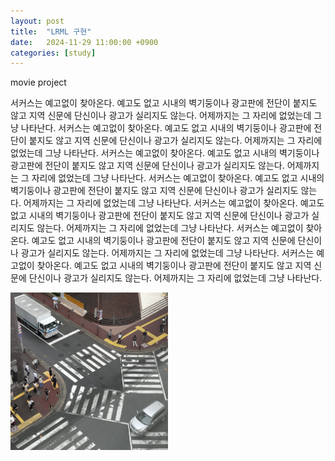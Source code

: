 ```yaml
---
layout: post
title:  "LRML 구현"
date:   2024-11-29 11:00:00 +0900
categories: [study]
---
```

movie project


서커스는 예고없이 찾아온다. 예고도 없고 시내의 벽기둥이나 광고판에 전단이 붙지도 않고 지역 신문에 단신이나 광고가 실리지도 않는다. 어제까지는 그 자리에 없었는데 그냥 나타난다. 서커스는 예고없이 찾아온다. 예고도 없고 시내의 벽기둥이나 광고판에 전단이 붙지도 않고 지역 신문에 단신이나 광고가 실리지도 않는다. 어제까지는 그 자리에 없었는데 그냥 나타난다. 서커스는 예고없이 찾아온다. 예고도 없고 시내의 벽기둥이나 광고판에 전단이 붙지도 않고 지역 신문에 단신이나 광고가 실리지도 않는다. 어제까지는 그 자리에 없었는데 그냥 나타난다. 서커스는 예고없이 찾아온다. 예고도 없고 시내의 벽기둥이나 광고판에 전단이 붙지도 않고 지역 신문에 단신이나 광고가 실리지도 않는다. 어제까지는 그 자리에 없었는데 그냥 나타난다. 서커스는 예고없이 찾아온다. 예고도 없고 시내의 벽기둥이나 광고판에 전단이 붙지도 않고 지역 신문에 단신이나 광고가 실리지도 않는다. 어제까지는 그 자리에 없었는데 그냥 나타난다. 서커스는 예고없이 찾아온다. 예고도 없고 시내의 벽기둥이나 광고판에 전단이 붙지도 않고 지역 신문에 단신이나 광고가 실리지도 않는다. 어제까지는 그 자리에 없었는데 그냥 나타난다. 서커스는 예고없이 찾아온다. 예고도 없고 시내의 벽기둥이나 광고판에 전단이 붙지도 않고 지역 신문에 단신이나 광고가 실리지도 않는다. 어제까지는 그 자리에 없었는데 그냥 나타난다.



<img src="/assets/images/test_image.jpeg" width="50%" title="제목" alt="아무거나"/> 
